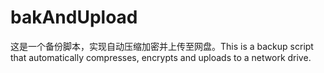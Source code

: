 # bakAndUpload
这是一个备份脚本，实现自动压缩加密并上传至网盘。This is a backup script that automatically compresses, encrypts and uploads to a network drive.
